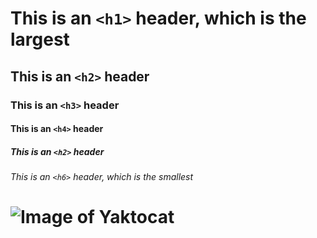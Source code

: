 # This is an `<h1>` header, which is the largest

## This is an `<h2>` header

### This is an `<h3>` header

#### This is an `<h4>` header

##### This is an `<h2>` header

###### This is an `<h6>` header, which is the smallest

# ![Image of Yaktocat](https://octodex.github.com/images/yaktocat.png)
